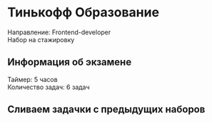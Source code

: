 # Тинькофф Образование

Направление: Frontend-developer\
Набор на стажировку

## Информация об экзамене

Таймер: 5 часов\
Количество задач: 6 задач

## Сливаем задачки с предыдущих наборов

